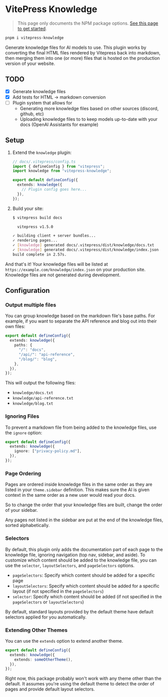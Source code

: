 # VitePress Knowledge

> This page only documents the NPM package options. [See this page to get started](https://github.com/aklinker1/vitepress-knowledge).

```sh
pnpm i vitepress-knowledge
```

Generate knowledge files for AI models to use. This plugin works by converting the final HTML files rendered by Vitepress back into markdown, then merging them into one (or more) files that is hosted on the production version of your website.

## TODO

- [x] Generate knowledge files
- [x] Add tests for HTML &rarr; markdown conversion
- [ ] Plugin system that allows for
  - Generating more knowledge files based on other sources (discord, github, etc)
  - Uploading knowledge files to to keep models up-to-date with your docs (OpenAI Assistants for example)

## Setup

1. Extend the `knowledge` plugin:

   ```ts
   // docs/.vitepress/config.ts
   import { defineConfig } from "vitepress";
   import knowledge from "vitepress-knowledge";

   export default defineConfig({
     extends: knowledge({
       // Plugin config goes here...
     }),
   });
   ```

2. Build your site:

   ```sh
   $ vitepress build docs

     vitepress v1.5.0

   ✓ building client + server bundles...
   ✓ rendering pages...
   ✓ [knowledge] generated docs/.vitepress/dist/knowledge/docs.txt
   ✓ [knowledge] generated docs/.vitepress/dist/knowledge/index.json
   build complete in 2.57s.
   ```

And that's it! Your knowledge files will be listed at `https://example.com/knowledge/index.json` on your production site. Knowledge files are not generated during development.

## Configuration

### Output multiple files

You can group knowledge based on the markdown file's base paths. For example, if you want to separate the API reference and blog out into their own files:

```ts
export default defineConfig({
  extends: knowledge({
    paths: {
      "/": "docs",
      "/api/": "api-reference",
      "/blog/": "blog",
    },
  }),
});
```

This will output the following files:

- `knowledge/docs.txt`
- `knowledge/api-reference.txt`
- `knowledge/blog.txt`

### Ignoring Files

To prevent a markdown file from being added to the knowledge files, use the `ignore` option:

```ts
export default defineConfig({
  extends: knowledge({
    ignore: ["privacy-policy.md"],
  }),
});
```

### Page Ordering

Pages are ordered inside knowledge files in the same order as they are listed in your `theme.sidebar` definition. This makes sure the AI is given context in the same order as a new user would read your docs.

So to change the order that your knowledge files are built, change the order of your sidebar.

Any pages not listed in the sidebar are put at the end of the knowledge files, sorted alphabetically.

### Selectors

By default, this plugin only adds the documentation part of each page to the knowledge file, ignoring navigation (top nav, sidebar, and aside). To customize which content should be added to the knowledge file, you can use the `selector`, `layoutSelectors`, and `pageSelectors` options.

- `pageSelectors`: Specify which content should be added for a specific page
- `layoutSelectors`: Specify which content should be added for a specific layout (if not specified in the `pageSelectors`)
- `selector`: Specify which content should be added (if not specified in the `pageSelectors` or `layoutSelectors`)

By default, standard layouts provided by the default theme have default selectors applied for you automatically.

### Extending Other Themes

You can use the `extends` option to extend another theme.

```ts
export default defineConfig({
  extends: knowledge({
    extends: someOtherTheme(),
  }),
});
```

Right now, this package probably won't work with any theme other than the default. It assumes you're using the default theme to detect the order of pages and provide default layout selectors.
